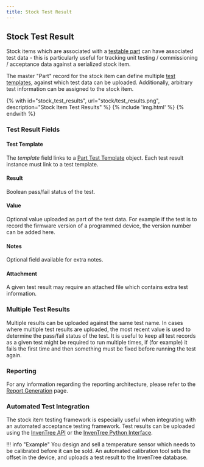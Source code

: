 ```yaml
---
title: Stock Test Result
---
```


## Stock Test Result

Stock items which are associated with a [testable part](../part/index.md#testable) can have associated test data - this is particularly useful for tracking unit testing / commissioning / acceptance data against a serialized stock item.

The master "Part" record for the stock item can define multiple [test templates](../part/test.md), against which test data can be uploaded. Additionally, arbitrary test information can be assigned to the stock item.

{% with id="stock_test_results", url="stock/test_results.png", description="Stock Item Test Results" %}
{% include 'img.html' %}
{% endwith %}

### Test Result Fields

#### Test Template

The *template* field links to a [Part Test Template](../part/test.md#part-test-templates) object. Each test result instance must link to a test template.

#### Result

Boolean pass/fail status of the test.

#### Value

Optional value uploaded as part of the test data. For example if the test is to record the firmware version of a programmed device, the version number can be added here.

#### Notes

Optional field available for extra notes.

#### Attachment

A given test result may require an attached file which contains extra test information.

### Multiple Test Results

Multiple results can be uploaded against the same test name. In cases where multiple test results are uploaded, the most recent value is used to determine the pass/fail status of the test. It is useful to keep all test records as a given test might be required to run multiple times, if (for example) it fails the first time and then something must be fixed before running the test again.

### Reporting

For any information regarding the reporting architecture, please refer to the [Report Generation](../report/report.md) page.

### Automated Test Integration

The stock item testing framework is especially useful when integrating with an automated acceptance testing framework. Test results can be uploaded using the [InvenTree API](../api/index.md) or the [InvenTree Python Interface](../api/python/index.md).

!!! info "Example"
	You design and sell a temperature sensor which needs to be calibrated before it can be sold. An automated calibration tool sets the offset in the device, and uploads a test result to the InvenTree database.
